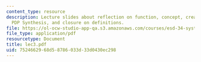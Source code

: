 ```yaml
---
content_type: resource
description: Lecture slides about reflection on function, concept, creativity, architecture,
  PDP Synthesis, and closure on definitions.
file: https://ol-ocw-studio-app-qa.s3.amazonaws.com/courses/esd-34-system-architecture-january-iap-2007/7524662968d58786033d33d0430ec298_lec3.pdf
file_type: application/pdf
resourcetype: Document
title: lec3.pdf
uid: 75246629-68d5-8786-033d-33d0430ec298
---
```

